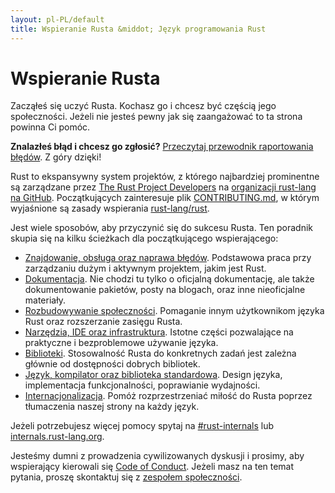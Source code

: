 ```yaml
---
layout: pl-PL/default
title: Wspieranie Rusta &middot; Język programowania Rust
---
```


# Wspieranie Rusta

Zacząłeś się uczyć Rusta. Kochasz go i chcesz być częścią jego
społeczności. Jeżeli nie jesteś pewny jak się zaangażować to ta strona
powinna Ci pomóc.

**Znalazłeś błąd i chcesz go zgłosić?** [Przeczytaj przewodnik raportowania
błędów][bugs]. Z góry dzięki!

Rust to ekspansywny system projektów, z którego najbardziej prominentne
są zarządzane przez [The Rust Project Developers][devs] na [organizacji
rust-lang na GitHub][rust-lang]. Początkujących zainteresuje plik
[CONTRIBUTING.md], w którym wyjaśnione są zasady wspierania [rust-lang/rust].

Jest wiele sposobów, aby przyczynić się do sukcesu Rusta.
Ten poradnik skupia się na kilku ścieżkach dla początkującego wspierającego:

* [Znajdowanie, obsługa oraz naprawa błędów](/en-US/contribute-bugs.html).
  Podstawowa praca przy zarządzaniu dużym i aktywnym projektem, jakim jest Rust.
* [Dokumentacja](/en-US/contribute-docs.html). Nie chodzi tu tylko o oficjalną
  dokumentację, ale także dokumentowanie pakietów, posty na blogach, oraz inne
  nieoficjalne materiały.
* [Rozbudowywanie społeczności](/en-US/contribute-community.html). Pomaganie innym użytkownikom
  języka Rust oraz rozszerzanie zasięgu Rusta.
* [Narzędzia, IDE oraz infrastruktura](/en-US/contribute-tools.html).
  Istotne części pozwalające na praktyczne i bezproblemowe używanie języka.
* [Biblioteki](/en-US/contribute-libs.html). Stosowalność Rusta do konkretnych
  zadań jest zależna głównie od dostępności dobrych bibliotek.
* [Język, kompilator oraz biblioteka standardowa](contribute-compiler.html). Design języka, implementacja
  funkcjonalności, poprawianie wydajności.
* [Internacjonalizacja](/en-US/contribute-translations.html). Pomóż
  rozprzestrzeniać miłość do Rusta poprzez tłumaczenia naszej strony na każdy język.

Jeżeli potrzebujesz więcej pomocy spytaj na [#rust-internals] lub
[internals.rust-lang.org].

Jesteśmy dumni z prowadzenia cywilizowanych dyskusji i prosimy, aby wspierający kierowali się 
[Code of Conduct](/en-US/conduct.html). Jeżeli masz na ten temat pytania,
proszę skontaktuj się z [zespołem społeczności][community team].

<!--
TODO: Write a guide to rust processes and governance to link from here
TODO: List of active initiatives
TODO: Write guide to advertising Rust projects to link from
libs / community building
-->

[#rust-internals]: https://client00.chat.mibbit.com/?server=irc.mozilla.org&channel=%23rust-internals
[CONTRIBUTING.md]: https://github.com/rust-lang/rust/blob/master/CONTRIBUTING.md
[bugs]: https://github.com/rust-lang/rust/blob/master/CONTRIBUTING.md#bug-reports
[community team]: /en-US/team.html#Community
[dev_proc]: community.html#rust-development
[devs]: https://github.com/rust-lang/rust/graphs/contributors
[internals.rust-lang.org]: https://internals.rust-lang.org/
[rust-lang/rust]: https://github.com/rust-lang/rust
[rust-lang]: https://github.com/rust-lang
